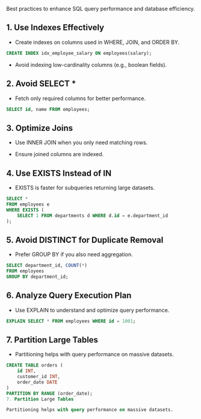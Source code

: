 Best practices to enhance SQL query performance and database efficiency.

## 1. Use Indexes Effectively

- Create indexes on columns used in WHERE, JOIN, and ORDER BY.

```sql
CREATE INDEX idx_employee_salary ON employees(salary);
```

- Avoid indexing low-cardinality columns (e.g., boolean fields).

## 2. Avoid SELECT *

- Fetch only required columns for better performance.
```sql
SELECT id, name FROM employees;
```

## 3. Optimize Joins

- Use INNER JOIN when you only need matching rows.

- Ensure joined columns are indexed.

## 4. Use EXISTS Instead of IN

- EXISTS is faster for subqueries returning large datasets.
```sql
SELECT *
FROM employees e
WHERE EXISTS (
    SELECT 1 FROM departments d WHERE d.id = e.department_id
);
```

## 5. Avoid DISTINCT for Duplicate Removal

- Prefer GROUP BY if you also need aggregation.
```sql
SELECT department_id, COUNT(*)
FROM employees
GROUP BY department_id;
```

## 6. Analyze Query Execution Plan

- Use EXPLAIN to understand and optimize query performance.
```sql
EXPLAIN SELECT * FROM employees WHERE id = 1001;
```

## 7. Partition Large Tables

- Partitioning helps with query performance on massive datasets.
```sql
CREATE TABLE orders (
    id INT,
    customer_id INT,
    order_date DATE
)
PARTITION BY RANGE (order_date);
7. Partition Large Tables

Partitioning helps with query performance on massive datasets.
